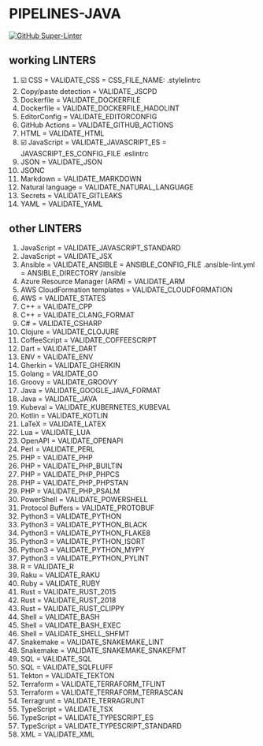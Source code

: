 # PIPELINES-JAVA
[![GitHub Super-Linter](https://github.com/noshimorimoshi/pipelines-java/workflows/Lint%20Code%20Base/badge.svg)](https://github.com/noshimorimoshi/pipelines-java/actions?query=workflows%3Asuper-linter)
## working LINTERS
1. ☑️ CSS = VALIDATE_CSS = CSS_FILE_NAME: .stylelintrc
1. Copy/paste detection = VALIDATE_JSCPD
1. Dockerfile = VALIDATE_DOCKERFILE
1. Dockerfile = VALIDATE_DOCKERFILE_HADOLINT
1. EditorConfig = VALIDATE_EDITORCONFIG
1. GitHub Actions = VALIDATE_GITHUB_ACTIONS
1. HTML = VALIDATE_HTML
1. ☑️ JavaScript = VALIDATE_JAVASCRIPT_ES = JAVASCRIPT_ES_CONFIG_FILE .eslintrc
1. JSON = VALIDATE_JSON
1. JSONC
1. Markdown = VALIDATE_MARKDOWN
1. Natural language = VALIDATE_NATURAL_LANGUAGE
1. Secrets = VALIDATE_GITLEAKS
1. YAML = VALIDATE_YAML
## other LINTERS
1. JavaScript = VALIDATE_JAVASCRIPT_STANDARD
1. JavaScript = VALIDATE_JSX
1. Ansible = VALIDATE_ANSIBLE = ANSIBLE_CONFIG_FILE .ansible-lint.yml = ANSIBLE_DIRECTORY /ansible
1. Azure Resource Manager (ARM) = VALIDATE_ARM
1. AWS CloudFormation templates = VALIDATE_CLOUDFORMATION
1. AWS = VALIDATE_STATES
1. C++ = VALIDATE_CPP
1. C++ = VALIDATE_CLANG_FORMAT
1. C# = VALIDATE_CSHARP
1. Clojure = VALIDATE_CLOJURE
1. CoffeeScript = VALIDATE_COFFEESCRIPT
1. Dart = VALIDATE_DART
1. ENV = VALIDATE_ENV
1. Gherkin = VALIDATE_GHERKIN
1. Golang = VALIDATE_GO
1. Groovy = VALIDATE_GROOVY
1. Java = VALIDATE_GOOGLE_JAVA_FORMAT
1. Java = VALIDATE_JAVA
1. Kubeval = VALIDATE_KUBERNETES_KUBEVAL
1. Kotlin = VALIDATE_KOTLIN
1. LaTeX = VALIDATE_LATEX
1. Lua = VALIDATE_LUA
1. OpenAPI = VALIDATE_OPENAPI
1. Perl = VALIDATE_PERL
1. PHP = VALIDATE_PHP
1. PHP = VALIDATE_PHP_BUILTIN
1. PHP = VALIDATE_PHP_PHPCS
1. PHP = VALIDATE_PHP_PHPSTAN
1. PHP = VALIDATE_PHP_PSALM
1. PowerShell = VALIDATE_POWERSHELL
1. Protocol Buffers = VALIDATE_PROTOBUF
1. Python3 = VALIDATE_PYTHON
1. Python3 = VALIDATE_PYTHON_BLACK
1. Python3 = VALIDATE_PYTHON_FLAKE8
1. Python3 = VALIDATE_PYTHON_ISORT
1. Python3 = VALIDATE_PYTHON_MYPY
1. Python3 = VALIDATE_PYTHON_PYLINT
1. R = VALIDATE_R
1. Raku = VALIDATE_RAKU
1. Ruby = VALIDATE_RUBY
1. Rust = VALIDATE_RUST_2015
1. Rust = VALIDATE_RUST_2018
1. Rust = VALIDATE_RUST_CLIPPY
1. Shell = VALIDATE_BASH
1. Shell = VALIDATE_BASH_EXEC
1. Shell = VALIDATE_SHELL_SHFMT
1. Snakemake = VALIDATE_SNAKEMAKE_LINT
1. Snakemake = VALIDATE_SNAKEMAKE_SNAKEFMT
1. SQL = VALIDATE_SQL
1. SQL = VALIDATE_SQLFLUFF
1. Tekton = VALIDATE_TEKTON
1. Terraform = VALIDATE_TERRAFORM_TFLINT
1. Terraform = VALIDATE_TERRAFORM_TERRASCAN
1. Terragrunt = VALIDATE_TERRAGRUNT
1. TypeScript = VALIDATE_TSX
1. TypeScript = VALIDATE_TYPESCRIPT_ES
1. TypeScript = VALIDATE_TYPESCRIPT_STANDARD
1. XML = VALIDATE_XML